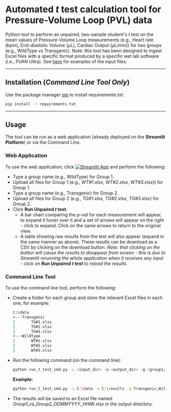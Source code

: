 # Automated *t* test calculation tool for Pressure-Volume Loop (PVL) data #

Python tool to perform an unpaired, two-sample student's *t* test on the mean values of Pressure-Volume Loop measurements (e.g., Heart rate (bpm), End-diastolic Volume (µL), Cardiac Output (µL/min)) for two groups (e.g., WildType vs Transgenic).  Note: this tool has been designed to ingest Excel files with a specific format produced by a specific wet lab software (i.e., PVAN Ultra).  See [here](test_files/) for examples of the input files.  

___

## Installation (*Command Line Tool Only*)

Use the package manager [pip](https://pip.pypa.io/en/stable/) to install requirements.txt.

```bash
pip install -r requirements.txt
```
___

## Usage

The tool can be run as a web application (already deployed on the **Streamlit Platform**) or via the Command Line.

### Web Application
To use the web application, click  [![Streamlit App](https://static.streamlit.io/badges/streamlit_badge_black_white.svg)](https://fywalsh-wet-lab-data-analysis-t-test-frontend-ngpzd4.streamlit.app/)  and perform the following:
* Type a group name (e.g., WildType) for Group 1.
* Upload all files for Group 1 (e.g., *WT#1.xlsx, WT#2.xlsx, WT#3.xlsx*)) for Group 1.
* Type a group name (e.g., Transgenic) for Group 2.
* Upload all files for Group 2 (e.g., *TG#1.xlsx, TG#2.xlsx, TG#3.xlsx*) for Group 2.
* Click **Run Unpaired *t* test**.
	* A bar chart comparing the *p-val* for each measurement will appear, to expand it hover over it and a set of arrows will appear on the right - click to expand.  Click on the same arrows to return to the original view.
	* A table showing raw results from the test will also appear (expand in the same manner as above).  These results can be download as a CSV by clicking on the download button.  *Note: that clicking on the button will cause the results to disappear from screen - this is due to Streamlit rerunning the whole application when it receives any input - click on **Run Unpaired *t* test** to reload the results.*

### Command Line Tool
To use the command line tool, perform the following:
* Create a folder for each group and store the relevant Excel files in each one, for example:
	```cmd
	C:\data
	+---Transgenic
	|		TG#1.xlsx
	|		TG#2.xlsx
	|		TG#3.xlsx
	+---WildType
	|		WT#1.xlsx
	|		WT#2.xlsx
	|		WT#3.xlsx
	```
* Run the following command (on the command line):
	```bash
	python run_t_test_cmd.py -i <input_dir> -o <output_dir> -g <group1,group2>
	```
	**Example:** 
	```bash
	python run_t_test_cmd.py -i C:\data -o C:\results -g Transgenic,WildType
	```
* The results will be saved to an Excel file named *Group1_vs_Group2_DDMMYYYY_HHMI.xlsx* in the output directory.
